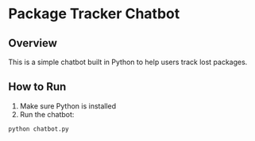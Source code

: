 
# Package Tracker Chatbot

## Overview
This is a simple chatbot built in Python to help users track lost packages.

## How to Run
1. Make sure Python is installed
2. Run the chatbot:
```bash
python chatbot.py
